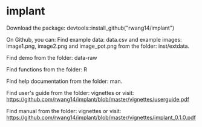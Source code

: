 # implant
Download the package: 
devtools::install_github("rwang14/implant")

On Github, you can:
Find example data: data.csv and example images: image1.png, image2.png and image_pot.png from the folder: inst/extdata.

Find demo from the folder: data-raw

Find functions from the folder: R

Find help documentation from the folder: man.

Find user's guide from the folder: vignettes or visit: https://github.com/rwang14/implant/blob/master/vignettes/userguide.pdf

Find manual from the  folder: vignettes or visit: https://github.com/rwang14/implant/blob/master/vignettes/implant_0.1.0.pdf
